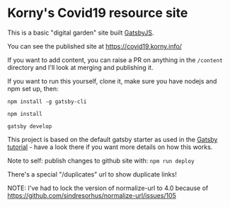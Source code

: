 # Korny's Covid19 resource site

This is a basic "digital garden" site built [GatsbyJS](https://www.gatsbyjs.org/).

You can see the published site at <https://covid19.korny.info/>

If you want to add content, you can raise a PR on anything in the `/content` directory and I'll look at merging and publishing it.

If you want to run this yourself, clone it, make sure you have nodejs and npm set up, then:

```
npm install -g gatsby-cli

npm install

gatsby develop
```

This project is based on the default gatsby starter as used in the [Gatsby tutorial](https://www.gatsbyjs.org/tutorial/) - have a look there if you want more details on how this works.

Note to self: publish changes to github site with:
`npm run deploy`

There's a special "/duplicates" url to show duplicate links!

NOTE: I've had to lock the version of normalize-url to 4.0 because of https://github.com/sindresorhus/normalize-url/issues/105

